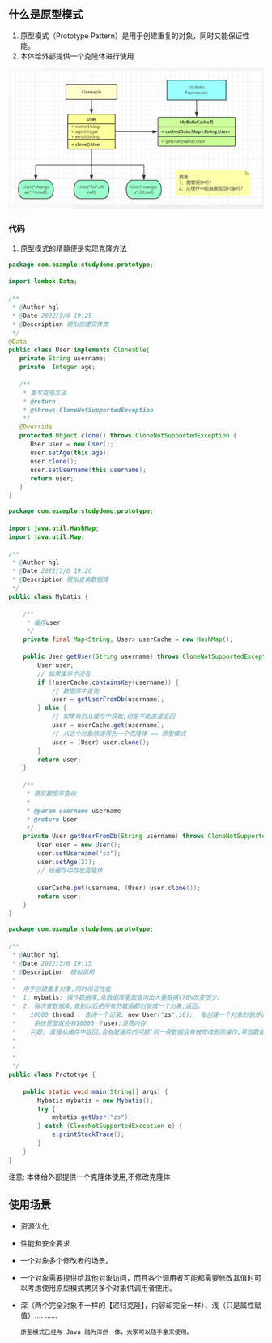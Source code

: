 ## 什么是原型模式

1.  原型模式（Prototype Pattern）是用于创建重复的对象，同时又能保证性能。
2. 本体给外部提供一个克隆体进行使用

![](./images/20220306_3.png)

### 代码

1. 原型模式的精髓便是实现克隆方法

```java
package com.example.studydemo.prototype;

import lombok.Data;

/**
 * @Author hgl
 * @Date 2022/3/6 19:25
 * @Description 模拟创建实体类
 */
@Data
public class User implements Cloneable{
   private String username;
   private  Integer age;

   /**
    * 重写克隆方法
    * @return
    * @throws CloneNotSupportedException
    */
   @Override
   protected Object clone() throws CloneNotSupportedException {
      User user = new User();
      user.setAge(this.age);
      user.clone();
      user.setUsername(this.username);
      return user;
   }
}
```

```java
package com.example.studydemo.prototype;

import java.util.HashMap;
import java.util.Map;

/**
 * @Author hgl
 * @Date 2022/3/6 19:26
 * @Description 模拟查询数据库
 */
public class Mybatis {

    /**
     * 缓存user
     */
    private final Map<String, User> userCache = new HashMap();

    public User getUser(String username) throws CloneNotSupportedException {
        User user;
        // 如果缓存中没有
        if (!userCache.containsKey(username)) {
            // 数据库中查询
            user = getUserFromDb(username);
        } else {
            // 如果有则从缓存中获取,但是不能直接返回
            user = userCache.get(username);
            // 从这个对象快速得到一个克隆体 == 原型模式
            user = (User) user.clone();
        }
        return user;
    }

    /**
     * 模拟数据库查询
     *
     * @param username username
     * @return User
     */
    private User getUserFromDb(String username) throws CloneNotSupportedException {
        User user = new User();
        user.setUsername("sz");
        user.setAge(23);
        // 给缓存中存放克隆体

        userCache.put(username, (User) user.clone());
        return user;
    }
}
```



```java
package com.example.studydemo.prototype;

/**
 * @Author hgl
 * @Date 2022/3/6 19:15
 * @Description  模拟调用
 *
 *  用于创建重复对象,同时保证性能
 *  1. mybatis: 操作数据库,从数据库里面查询出大量数据(70%改变很少)
 *  2. 每次查数据库,查到以后把所有的数据都封装成一个对象,返回.
 *    10000 thread : 查询一个记录: new User("zs",18);  每创建一个对象封装并返回
 *     系统里面就会有10000 个user;浪费内存
 *    问题: 直接从缓存中返回,会有脏缓存的问题(同一条数据会有被修改删除操作,导致数据的不一致)
 *
 * 
 *
 */
public class Prototype {

    public static void main(String[] args) {
        Mybatis mybatis = new Mybatis();
        try {
            mybatis.getUser("zs");
        } catch (CloneNotSupportedException e) {
            e.printStackTrace();
        }
    }
}
```

注意: 本体给外部提供一个克隆体使用,不修改克隆体

## 使用场景

- 资源优化

- 性能和安全要求

- 一个对象多个修改者的场景。

- 一个对象需要提供给其他对象访问，而且各个调用者可能都需要修改其值时可以考虑使用原型模式拷贝多个对象供调用者使用。

- 深（两个完全对象不一样的【递归克隆】，内容却完全一样）、浅（只是属性赋值）....
  ......

   `原型模式已经与 Java 融为浑然一体，大家可以随手拿来使用。`